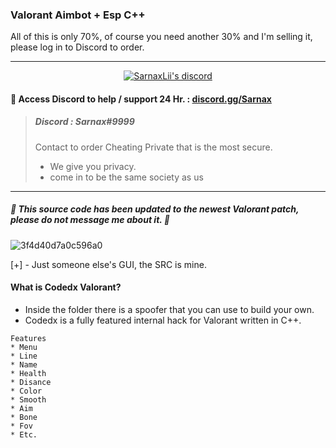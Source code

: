
###  Valorant Aimbot + Esp C++ 
All of this is only 70%, of course you need another 30% and I'm selling it, please log in to Discord to order.

***

  <p align="center">
    <a href="https://discord.gg/bzfWPSsDfR">
        <img title="Sarnax discord" alt="SarnaxLii's discord" src="https://discord.c99.nl/widget/theme-4/582142955742298132.png"/>
    </a>
</p>


#### 💬 Access Discord to help / support 24 Hr.  : [discord.gg/Sarnax](https://discord.com/invite/sarnax)
> ##### Discord : Sarnax#9999
> Contact to order Cheating Private that is the most secure.
> - We give you privacy.
> - come in to be the same society as us

***



##### 🔺 This source code has been updated to the newest Valorant patch, please do not message me about it. 🔺

![3f4d40d7a0c596a0](https://user-images.githubusercontent.com/94861415/156389339-a2252823-97c0-4efc-89f4-f099b94b2f29.png)



[+] - Just someone else's GUI, the SRC is mine.

#### What is Codedx Valorant?

 - Inside the folder there is a spoofer that you can use to build your own. 
 - Codedx is a fully featured internal hack for Valorant written in C++.

```
Features
* Menu
* Line
* Name
* Health
* Disance
* Color
* Smooth
* Aim
* Bone
* Fov
* Etc.
```
